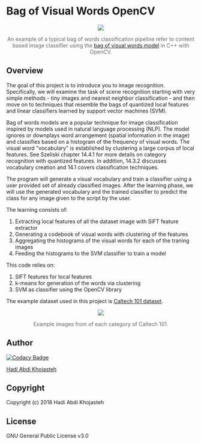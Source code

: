<h1>Bag of Visual Words OpenCV<br></h1>
<center><img src="./README_files/Header.png"><p style="color: #666;">
An example of a typical bag of words classification pipeline refer to content based image classifier using the <a href="https://en.wikipedia.org/wiki/Bag-of-words_model_in_computer_vision">bag of visual words model</a> in C++ with OpenCV.</p><p></p></center>

<h2>Overview</h2> 
The goal of this project is to introduce you to image recognition. Specifically, we will examine the task of scene recognition starting with very simple methods - tiny images and nearest neighbor classification - and then move on to techniques that resemble the bags of quantized local features and linear classifiers learned by support vector machines (SVM).

Bag of words models are a popular technique for image classification inspired by models used in natural language processing (NLP). The model ignores or downplays word arrangement (spatial information in the image) and classifies based on a histogram of the frequency of visual words. The visual word "vocabulary" is established by clustering a large corpus of local features. See Szeliski chapter 14.4.1 for more details on category recognition with quantized features. In addition, 14.3.2 discusses vocabulary creation and 14.1 covers classification techniques.

The program will generate a visual vocabulary and train a classifier using a user provided set of already classified images. After the learning phase, we will use the generated vocabulary and the trained classifier to predict the class for any image given to the script by the user.

The learning consists of:

1.
    Extracting local features of all the dataset image with SIFT feature extractor
2.
    Generating a codebook of visual words with clustering of the features
3.
    Aggregating the histograms of the visual words for each of the traning images
4.
    Feeding the histograms to the SVM classifier to train a model

This code relies on:

1.
    SIFT features for local features
2.
    k-means for generation of the words via clustering
3.
    SVM as classifier using the OpenCV library

The example dataset used in this project is [Caltech 101 dataset][1].
<center><img src="./README_files/Caltech-101.jpg"><p style="color: #666;">
Example images from of each category of Caltech 101.</p><p></p></center>

## Author

[![Codacy Badge](https://api.codacy.com/project/badge/Grade/1fb6ef7801d041038721ebd75b433d39)](https://app.codacy.com/app/hkhojasteh/Bag-of-Visual-Words?utm_source=github.com&utm_medium=referral&utm_content=hkhojasteh/Bag-of-Visual-Words&utm_campaign=Badge_Grade_Settings)

[Hadi Abdi Khojasteh](http://hadiabdikhojasteh.ir)

## Copyright
Copyright (c) 2018 Hadi Abdi Khojasteh

## License
GNU General Public License v3.0

[1]: http://www.vision.caltech.edu/Image_Datasets/Caltech101/
